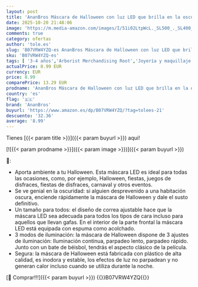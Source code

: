 ```yaml
---
layout: post
title: 'AnanBros Máscara de Halloween con luz LED que brilla en la oscuridad  3 modos de iluminación para juegos de disfraces  cosplay y fiestas'
date: 2025-10-20 21:48:06
image: 'https://m.media-amazon.com/images/I/51i02LtpWcL._SL500_._SL400_.jpg'
comments: true
category: ofertas
author: 'tole.es'
slug: 'B07VRW4YZQ-es AnanBros Máscara de Halloween con luz LED que brilla en la...'
sku: 'B07VRW4YZQ-es'
tags: [ '3-4 años','Arborist Merchandising Root','Joyería y maquillaje para niños','Juegos de imitación','Juguetes','Juguetes y juegos','Máscaras para adultos','Self Service','Special Features Stores','ananbros','b6d17eda-2c26-45ed-a098-453a9f96e839_0','b6d17eda-2c26-45ed-a098-453a9f96e839_1801','halloween','🇪🇸', ]
actualPrice: 8.99 EUR
currency: EUR
price: 8.99
comparePrice: 13.29 EUR
prodname: 'AnanBros Máscara de Halloween con luz LED que brilla en la oscuridad  3 modos de iluminación para juegos de disfraces  cosplay y fiestas'
country: 'es'
flag: '🇪🇸'
brand: 'AnanBros'
buyurl: 'https://www.amazon.es/dp/B07VRW4YZQ/?tag=tolees-21'
descuento: '32.36'
average: '8.99'
---
```


Tienes [{{< param title >}}]({{< param buyurl >}}) aqui!

[![{{< param prodname >}}]({{< param image >}})]({{< param buyurl >}})

🔎:

- Aporta ambiente a tu Halloween. Esta máscara LED es ideal para todas las ocasiones, como, por ejemplo, Halloween, fiestas, juegos de disfraces, fiestas de disfraces, carnaval y otros eventos.
- Se ve genial en la oscuridad: si alguien desprevenido a una habitación oscura, enciende rápidamente la máscara de Halloween y dale el susto definitivo.
- Un tamaño para todos: el diseño de correa ajustable hace que la máscara LED sea adecuada para todos los tipos de cara incluso para aquellos que llevan gafas. En el interior de la parte frontal la máscara LED está equipada con espuma como acolchado.
- 3 modos de iluminación: la máscara de Halloween dispone de 3 ajustes de iluminación: Iluminación continua, parpadeo lento, parpadeo rápido. Junto con un bate de béisbol, tendrás el aspecto clásico de la película.
- Segura: la máscara de Halloween está fabricada con plástico de alta calidad, es inodora y estable, los efectos de luz no parpadean y no generan calor incluso cuando se utiliza durante la noche.

[🛒 Comprar!!!]({{< param buyurl >}})
{{<world>}}B07VRW4YZQ{{</world>}}
